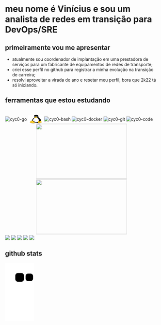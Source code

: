 # meu nome é Vinícius e sou um analista de redes em transição para DevOps/SRE

## primeiramente vou me apresentar

* atualmente sou coordenador de implantação em uma prestadora de serviços para um fabricante de equipamentos de redes de transporte;
* criei esse perfil no github para registrar a minha evolução na transição de carreira;
* resolvi aproveitar a virada de ano e resetar meu perfil, bora que 2k22 tá só iniciando.

## ferramentas que estou estudando

<div style="display: inline_block"><br>
  <img align="center" alt="cyc0-go" height="30" width="50" src="https://cdn.jsdelivr.net/gh/devicons/devicon/icons/go/go-original.svg">
  <img align="center" alt="cyc0-linux" height="30" width="50" src="https://github.com/devicons/devicon/blob/master/icons/linux/linux-original.svg">
  <img align="center" alt="cyc0-bash" height="30" width="50" src="https://cdn.jsdelivr.net/gh/devicons/devicon/icons/bash/bash-original.svg">
  <img align="center" alt="cyc0-docker" height="30" width="50" src="https://cdn.jsdelivr.net/gh/devicons/devicon/icons/docker/docker-original.svg">
  <img align="center" alt="cyc0-git" height="30" width="50" src="https://cdn.jsdelivr.net/gh/devicons/devicon/icons/git/git-original.svg">
  <img align="center" alt="cyc0-code" height="30" width="50"src="https://cdn.jsdelivr.net/gh/devicons/devicon/icons/vscode/vscode-original.svg">
</div>

<div align="center">
  <a href="https://github.com/bl4cktux89">
  <img height="180" width="300" src="https://github-readme-stats.vercel.app/api?username=bl4cktux89&show_icons=true&theme=dracula&include_all_commits=true&count_private=true"/>
  <img height="180" width="300" src="https://github-readme-stats.vercel.app/api/top-langs/?username=bl4cktux89&layout=compact&langs_count=7&theme=dracula"/>
</div>

<div>
  <a href="https://www.linkedin.com/in/vinicius-santana-da-silva" target="_blank"><img src="https://img.shields.io/badge/-LinkedIn-%230077B5?style=for-the-badge&logo=linkedin&logoColor=white" target="_blank"></a>
  <a href="https://t.me/bl4cktux89" target="_blank"><img src="https://img.shields.io/badge/Telegram-2CA5E0?style=for-the-badge&logo=telegram&logoColor=white" target="_blank"></a>
  <a href="https://www.instagram.com/bl4cktux89/" target="_blank"><img src="https://img.shields.io/badge/Instagram-E4405F?style=for-the-badge&logo=instagram&logoColor=white" target="_blank"></a>
  <a href="https://www.twitter.com/bl4cktux89/" target="_blank"><img src="https://img.shields.io/badge/Twitter-1DA1F2?style=for-the-badge&logo=twitter&logoColor=white" target="_blank"></a>
  <a href="https://dev.to/bl4cktux89" target="_blank"><img src="https://img.shields.io/badge/dev.to-0A0A0A?style=for-the-badge&logo=dev.to&logoColor=white" target="_blank"></a>
  

## github stats

  ![Snake animation](https://github.com/bl4cktux89/bl4cktux89/blob/output/github-contribution-grid-snake.svg)
</div>
